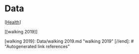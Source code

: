 # Data

[[Health]]

[[walking 2019]]

[//begin]: # "Autogenerated link references for markdown compatibility"
[Health]: Data/Health.md "Health"
[walking 2019]: Data/walking 2019.md "walking 2019"
[//end]: # "Autogenerated link references"